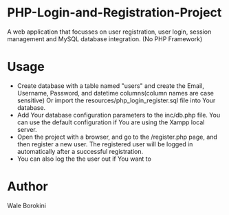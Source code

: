 # PHP-Login-and-Registration-Project
A web application that focusses on user registration, user login, session management and MySQL database integration. (No PHP Framework)

# Usage
* Create database with a table named "users" and create the Email, Username, Password, and datetime columns(column names are case sensitive) Or import the resources/php_login_register.sql file into Your database.
* Add Your database configuration parameters to the inc/db.php file. You can use the default configuration if You are using the Xampp local server.
* Open the project with a browser, and go to the /register.php page, and then register a new user. The registered user will be logged in automatically after a successful registration.
* You can also log the the user out if You want to

# Author
Wale Borokini

